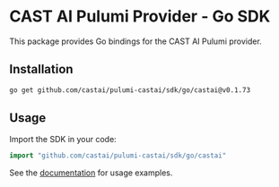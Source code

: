 # CAST AI Pulumi Provider - Go SDK

This package provides Go bindings for the CAST AI Pulumi provider.

## Installation

```bash
go get github.com/castai/pulumi-castai/sdk/go/castai@v0.1.73
```

## Usage

Import the SDK in your code:

```go
import "github.com/castai/pulumi-castai/sdk/go/castai"
```

See the [documentation](https://www.pulumi.com/registry/packages/castai/) for usage examples.
